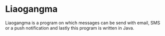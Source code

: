 # Liaogangma

Liaogangma is a program on which messages can be send with email, SMS or a push notification and lastly this program is written in Java.
